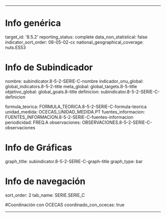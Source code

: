 ---

# Info genérica
target_id: '8.5.2'
reporting_status: complete
data_non_statistical: false
indicator_sort_order: 08-05-02-cc
national_geographical_coverage: nuts.ES53

# Info de Subindicador
nombre: subindicator.8-5-2-SERIE-C-nombre
indicador_onu_global: global_indicators.8-5-2-title
meta_global: global_targets.8-5-title
objetivo_global: global_goals.8-title
definicion: subindicator.8-5-2-SERIE-C-definicion

formula_teorica: FORMULA_TEORICA.8-5-2-SERIE-C-formula-teorica
unidad_medida: OCECAS_UNIDAD_MEDIDA.PT
fuentes_informacion: FUENTES_INFORMACION.8-5-2-SERIE-C-fuentes-informacion
periodicidad: FREQ.A
observaciones: OBSERVACIONES.8-5-2-SERIE-C-observaciones
# Info de Gráficas
graph_title: subindicator.8-5-2-SERIE-C-graph-title
graph_type: bar

# Info de navegación
sort_order: 2
tab_name: SERIE.SERIE_C

#Coordinación con OCECAS
coordinado_con_ocecas: true

---